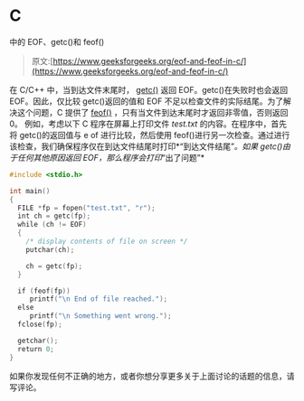 # C

中的 EOF、getc()和 feof()

> 原文:[https://www.geeksforgeeks.org/eof-and-feof-in-c/](https://www.geeksforgeeks.org/eof-and-feof-in-c/)

在 C/C++ 中，当到达文件末尾时， [getc()](http://www.cplusplus.com/reference/clibrary/cstdio/getc/) 返回 EOF。getc()在失败时也会返回 EOF。因此，仅比较 getc()返回的值和 EOF 不足以检查文件的实际结尾。为了解决这个问题，C 提供了 [feof()](http://en.wikipedia.org/wiki/Feof) ，只有当文件到达末尾时才返回非零值，否则返回 0。
例如，考虑以下 C 程序在屏幕上打印文件 *test.txt* 的内容。在程序中，首先将 getc()的返回值与 e of 进行比较，然后使用 feof()进行另一次检查。通过进行该检查，我们确保程序仅在到达文件结尾时打印*“到达文件结尾”*。如果 getc()由于任何其他原因返回 EOF，那么程序会打印*“出了问题”*

```cpp
#include <stdio.h>

int main()
{
  FILE *fp = fopen("test.txt", "r");
  int ch = getc(fp);
  while (ch != EOF) 
  {
    /* display contents of file on screen */ 
    putchar(ch); 

    ch = getc(fp);
  }

  if (feof(fp))
     printf("\n End of file reached.");
  else 
     printf("\n Something went wrong.");
  fclose(fp);

  getchar();
  return 0;
}
```

如果你发现任何不正确的地方，或者你想分享更多关于上面讨论的话题的信息，请写评论。